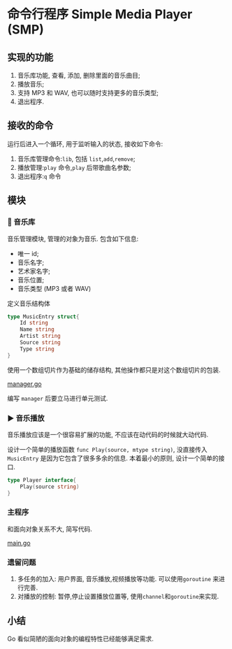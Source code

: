 # 命令行程序 Simple Media Player (SMP)

## 实现的功能

1. 音乐库功能, 查看, 添加, 删除里面的音乐曲目;
2. 播放音乐;
3. 支持 MP3 和 WAV, 也可以随时支持更多的音乐类型;
4. 退出程序.

## 接收的命令

运行后进入一个循环, 用于监听输入的状态, 接收如下命令:

1. 音乐库管理命令:`lib`, 包括 `list`,`add`,`remove`;
2. 播放管理:`play` 命令,`play` 后带歌曲名参数;
3. 退出程序:`q` 命令

## 模块

### 🎵 音乐库

音乐管理模块, 管理的对象为音乐. 包含如下信息:
- 唯一 id;
- 音乐名字;
- 艺术家名字;
- 音乐位置;
- 音乐类型 (MP3 或者 WAV)

定义音乐结构体
```go
type MusicEntry struct{
    Id string
    Name string
    Artist string
    Source string
    Type string
}
```
使用一个数组切片作为基础的储存结构, 其他操作都只是对这个数组切片的包装.

[manager.go](./src/mlib/manager.go)

编写 `manager` 后要立马进行单元测试.

### ▶️ 音乐播放

音乐播放应该是一个很容易扩展的功能, 不应该在动代码的时候就大动代码.

设计一个简单的播放函数 `func Play(source, mtype string)`, 没直接传入 `MusicEntry` 是因为它包含了很多多余的信息. 本着最小的原则, 设计一个简单的接口.

```go
type Player interface{
    Play(source string)
}
```

### 主程序
和面向对象关系不大, 简写代码.

[main.go](./src/main.go)

### 遗留问题
1. 多任务的加入: 用户界面, 音乐播放,视频播放等功能. 可以使用`goroutine` 来进行完善.
2. 对播放的控制: 暂停,停止设置播放位置等, 使用`channel`和`goroutine`来实现.

## 小结
Go 看似简陋的面向对象的编程特性已经能够满足需求.